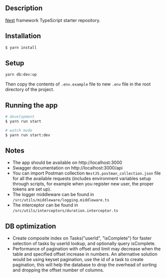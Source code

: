 ## Description

[Nest](https://github.com/nestjs/nest) framework TypeScript starter repository.

## Installation

```bash
$ yarn install
```

## Setup
```bash
yarn db:dev:up
```

Then copy the contents of `.env.example` file to new `.env` file in the root directory of the project.

## Running the app

```bash
# development
$ yarn run start

# watch mode
$ yarn run start:dev

```

## Notes

- The app should be available on http://localhost:3000
- Swagger documentation on http://localhost:3000/api
- You can import Postman collection `NestJS.postman_collection.json` file for all the available requests (includes environment variables setup through scripts, for example when you register new user, the proper tokens are set up).
- The logger middleware can be found in `/src/utils/middleware/logging.middleware.ts`
- The interceptor can be found in `/src/utils/interceptors/duration.interceptor.ts`

## DB optimization
- Create composite index on Tasks("userId", "isComplete") for faster selection of tasks by userId lookup, and optionally query isComplete.
- Performance of pagination with offset and limit may decrease when the table and specified offset increase in numbers. An alternative solution would be using keyset pagination, use the id of a task to create pagination, this will help the database to drop the overhead of sorting and dropping the offset number of columns.